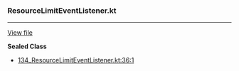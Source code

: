 ### ResourceLimitEventListener.kt
---
[View file](../files/134_ResourceLimitEventListener.kt)

**Sealed Class**

 - [134_ResourceLimitEventListener.kt:36:1](../files/134_ResourceLimitEventListener.kt#L36)
